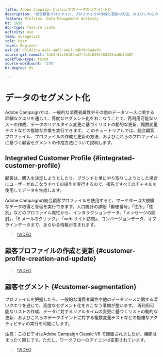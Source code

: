 ```yaml
---
title: Adobe Campaign Classicでのデータのセグメント化
description: '統合顧客プロファイル、プロファイルの作成と更新の方法、およびこれらのプロファイルに基づく顧客セグメントの作成方法を理解します。 '
feature: Profiles, Data Management Activity
kt: 1656
doc-type: feature video
activity: use
team: evangelist
role: User
level: Beginner
exl-id: d31023ca-aa81-4a65-a4c7-ddbf0d0a4a99
source-git-commit: 7d63f43c26182bd7ffb618392463283da0b3d307
workflow-type: tm+mt
source-wordcount: '276'
ht-degree: 0%

---
```


# データのセグメント化

Adobe Campaignでは、一般的な消費者属性やその他のデータソースに関する詳細なクエリを通じて、高度なセグメント化をおこなうことで、再利用可能なリストの作成、データのリアルタイム変更に基づくリストの動的な更新、複数変量テストなどの複雑な作業を実行できます。 このチュートリアルでは、統合顧客プロファイル、プロファイルの作成と更新の方法、およびこれらのプロファイルに基づく顧客セグメントの作成方法について説明します。

## Integrated Customer Profile {#integrated-customer-profile}

顧客は、購入を決定しようとしたり、ブランドと単にやり取りしようとした場合にユーザーがおこなうすべての操作を実行するので、指先ですべてのチャネルを使用してデータを生成します。

Adobe Campaignの統合顧客プロファイルを使用すると、マーケターは大規模なデータ取得と管理を実行できます。人口統計の詳細「郵便番号」「住所」「性別」などのプロファイル属性から、インタラクションデータ、「メッセージの開封」、「E メールのクリック」、「web サイト訪問」、コンバージョンデータ、オフラインデータまで、あらゆる情報が含まれます。

>[!VIDEO](https://video.tv.adobe.com/v/23629?quality=12)

## 顧客プロファイルの作成と更新 {#customer-profile-creation-and-update}

>[!VIDEO](https://video.tv.adobe.com/v/23632?quality=12)

## 顧客セグメント  {#customer-segmentation}

プロファイルを把握したら、一般的な消費者属性や他のデータソースに関する深いクエリを通じて、高度なセグメント化をおこなう準備が整います。 再利用可能なリストの作成、データに対するリアルタイムの変更に基づくリストの動的な更新、およびこれらのデータポイントに対する複数変量テストなどの複雑なアクティビティの実行を可能にします。

注意：このビデオはAdobe Campaign Classic V6 で録画されましたが、機能はまったく同じです。ただし、ワークフローのアイコンは変更されています。

>[!VIDEO](https://video.tv.adobe.com/v/23635?quality=12)

